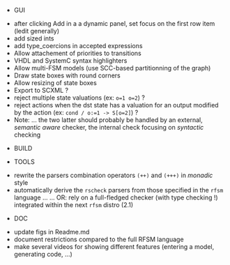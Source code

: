* GUI
- after clicking Add in a a dynamic panel, set focus on the first row item (ledit generally)
- add sized ints
- add type_coercions in accepted expressions
- Allow attachement of priorities to transitions
- VHDL and SystemC syntax highlighters
- Allow multi-FSM models (use SCC-based partitionning of the graph)
- Draw state boxes with round corners
- Allow resizing of state boxes
- Export to SCXML ?
- reject multiple state valuations (ex: `o=1 o=2`) ?
- reject actions when the dst state has a valuation for an output modified by the action (ex: `cond / o:=1 -> S[o=2]`) ?
- Note: ... the two latter should probably be handled by an external, _semantic aware_ checker, the
  internal check focusing on _syntactic_ checking

* BUILD

* TOOLS
- rewrite the parsers combination operators `(++)` and `(+++)` in _monadic_ style 
- automatically derive the `rscheck` parsers from those specified in the `rfsm` language ...
  ... OR: rely on a full-fledged checker (with type checking !) integrated within the next `rfsm` distro (2.1)

* DOC
- update figs in Readme.md
- document restrictions compared to the full RFSM language
- make several videos for showing different features (entering a model, generating code, ...)

